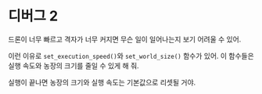 # 디버그 2
드론이 너무 빠르고 격자가 너무 커지면 무슨 일이 일어나는지 보기 어려울 수 있어.

이런 이유로 `set_execution_speed()`와 `set_world_size()` 함수가 있어.
이 함수들은 실행 속도와 농장의 크기를 줄일 수 있게 해 줘.

실행이 끝나면 농장의 크기와 실행 속도는 기본값으로 리셋될 거야.